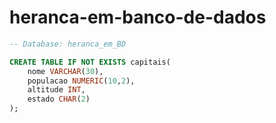 # heranca-em-banco-de-dados
```sql
-- Database: heranca_em_BD

CREATE TABLE IF NOT EXISTS capitais(
	nome VARCHAR(30),
	populacao NUMERIC(10,2),
	altitude INT,
	estado CHAR(2)
);
```

